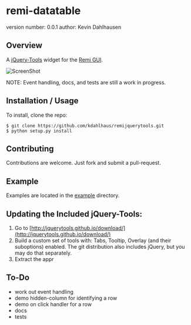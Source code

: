 remi-datatable
===============================

version number: 0.0.1
author: Kevin Dahlhausen

Overview
--------

A [jQuery-Tools](http://jquerytools.github.io) widget for the [Remi GUI](https://github.com/dddomodossola/remi).


![ScreenShot](/docs/source/remijquerytools.png?raw=true)


NOTE: Event handling, docs,  and tests are still a work in progress.

Installation / Usage
--------------------

<!--
To install use pip:

    $ pip install remijquerytools
-->

To install, clone the repo:

    $ git clone https://github.com/kdahlhaus/remijquerytools.git
    $ python setup.py install

Contributing
------------

Contributions are welcome.  Just fork and submit a pull-request.

Example
-------

Examples are located in the [example](https://github.com/kdahlhaus/remi-datable/tree/master/example) directory.


Updating the Included jQuery-Tools:
-----------------------------------
1. Go to [http://jquerytools.github.io/download/](http://jquerytools.github.io/download/)
2. Build a custom set of tools with:  Tabs, Tooltip, Overlay (and their suboptions) enabled.   The git distribution also includes jQuery, but you may do that separately.
3. Extract the appr



To-Do
-----

* work out event handling
* demo hidden-column for identifying a row
* demo on click handler for a row
* docs
* tests

